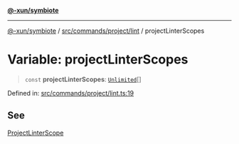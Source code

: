 [**@-xun/symbiote**](../../../../../README.md)

***

[@-xun/symbiote](../../../../../README.md) / [src/commands/project/lint](../README.md) / projectLinterScopes

# Variable: projectLinterScopes

> `const` **projectLinterScopes**: [`Unlimited`](../../../../configure/enumerations/UnlimitedGlobalScope.md#unlimited)[]

Defined in: [src/commands/project/lint.ts:19](https://github.com/Xunnamius/symbiote/blob/3708c142929779cedae6f80fd8d92e8d468daaf9/src/commands/project/lint.ts#L19)

## See

[ProjectLinterScope](../../../../configure/enumerations/UnlimitedGlobalScope.md)
